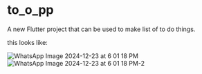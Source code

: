 # to_o_pp

A new Flutter project that can be used to make list of to do things.

this looks like:

![WhatsApp Image 2024-12-23 at 6 01 18 PM](https://github.com/user-attachments/assets/a60bc972-0158-4a64-addf-6ab07343d551)
![WhatsApp Image 2024-12-23 at 6 01 18 PM-2](https://github.com/user-attachments/assets/f617fb2a-2288-4e6b-993c-836afc78471a)
